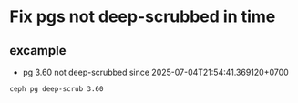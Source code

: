 # Fix pgs not deep-scrubbed in time

## excample 
- pg 3.60 not deep-scrubbed since 2025-07-04T21:54:41.369120+0700

```
ceph pg deep-scrub 3.60
```


